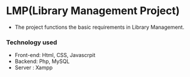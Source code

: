 # LMP(Library Management Project)

* The project functions the basic requirements in Library Management.
### Technology used 

* Front-end: Html, CSS, Javascrpit
* Backend: Php, MySQL
* Server : Xampp
